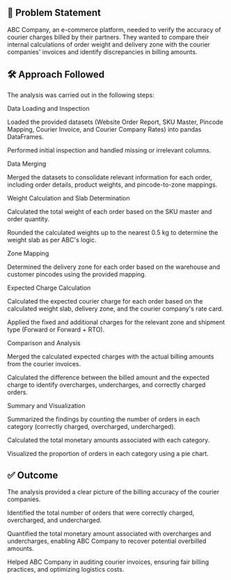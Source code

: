 ## 📌 Problem Statement

ABC Company, an e-commerce platform, needed to verify the accuracy of courier charges billed by their partners. They wanted to compare their internal calculations of order weight and delivery zone with the courier companies' invoices and identify discrepancies in billing amounts.

## 🛠️ Approach Followed

The analysis was carried out in the following steps:

Data Loading and Inspection

Loaded the provided datasets (Website Order Report, SKU Master, Pincode Mapping, Courier Invoice, and Courier Company Rates) into pandas DataFrames.

Performed initial inspection and handled missing or irrelevant columns.

Data Merging

Merged the datasets to consolidate relevant information for each order, including order details, product weights, and pincode-to-zone mappings.

Weight Calculation and Slab Determination

Calculated the total weight of each order based on the SKU master and order quantity.

Rounded the calculated weights up to the nearest 0.5 kg to determine the weight slab as per ABC's logic.

Zone Mapping

Determined the delivery zone for each order based on the warehouse and customer pincodes using the provided mapping.

Expected Charge Calculation

Calculated the expected courier charge for each order based on the calculated weight slab, delivery zone, and the courier company's rate card.

Applied the fixed and additional charges for the relevant zone and shipment type (Forward or Forward + RTO).

Comparison and Analysis

Merged the calculated expected charges with the actual billing amounts from the courier invoices.

Calculated the difference between the billed amount and the expected charge to identify overcharges, undercharges, and correctly charged orders.

Summary and Visualization

Summarized the findings by counting the number of orders in each category (correctly charged, overcharged, undercharged).

Calculated the total monetary amounts associated with each category.

Visualized the proportion of orders in each category using a pie chart.

## ✅ Outcome

The analysis provided a clear picture of the billing accuracy of the courier companies.

Identified the total number of orders that were correctly charged, overcharged, and undercharged.

Quantified the total monetary amount associated with overcharges and undercharges, enabling ABC Company to recover potential overbilled amounts.

Helped ABC Company in auditing courier invoices, ensuring fair billing practices, and optimizing logistics costs.
